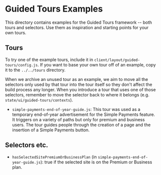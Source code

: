 # Guided Tours Examples

This directory contains examples for the Guided Tours framework -- both tours and selectors. Use them as inspiration and starting points for your own tours. 

## Tours

To try one of the example tours, include it in `client/layout/guided-tours/config.js`. If you want to base your own tour off of an example, copy it to the `../../tours` directory. 

When we archive an unused tour as an example, we aim to move all the selectors only used by that tour into the tour itself so they don't affect the build process any longer. When you introduce a tour that uses one of those selectors, remember to move the selector back to where it belongs (e.g. `state/ui/guided-tours/contexts`). 

- `simple-payments-end-of-year-guide.js`: This tour was used as a temporary end-of-year advertisement for the Simple Payments feature. It triggers on a variety of paths but only for premium and business users. The tour guides people through the creation of a page and the insertion of a Simple Payments button. 

## Selectors etc.

- `hasSelectedSitePremiumOrBusinessPlan` (in `simple-payments-end-of-year-guide.js`): true if the selected site is on the Premium or Business plan. 
